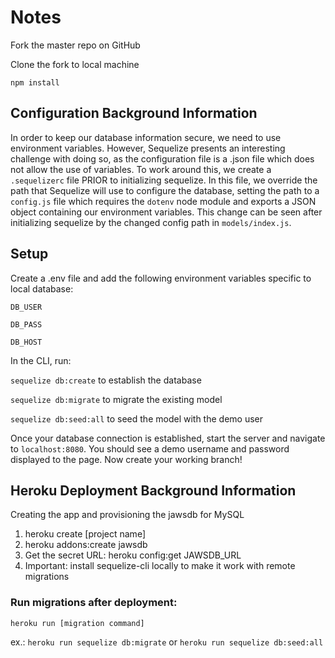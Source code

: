 # Notes

Fork the master repo on GitHub

Clone the fork to local machine

`npm install`

## Configuration Background Information

In order to keep our database information secure, we need to use environment variables. However, Sequelize presents an interesting challenge with doing so, as the configuration file is a .json file which does not allow the use of variables. To work around this, we create a `.sequelizerc` file PRIOR to initializing sequelize. In this file, we override the path that Sequelize will use to configure the database, setting the path to a `config.js` file which requires the `dotenv` node module and exports a JSON object containing our environment variables. This change can be seen after initializing sequelize by the changed config path in `models/index.js`. 

## Setup

Create a .env file and add the following environment variables specific to local database:

`DB_USER`

`DB_PASS`

`DB_HOST`


In the CLI, run:

`sequelize db:create` to establish the database

`sequelize db:migrate` to migrate the existing model

`sequelize db:seed:all` to seed the model with the demo user

Once your database connection is established, start the server and navigate to `localhost:8080`. You should see a demo username and password displayed to the page. Now create your working branch!


## Heroku Deployment Background Information

Creating the app and provisioning the jawsdb for MySQL

1. heroku create [project name]
2. heroku addons:create jawsdb
3. Get the secret URL: heroku config:get JAWSDB_URL
4. Important: install sequelize-cli locally to make it work with remote migrations

### Run migrations after deployment:

`heroku run [migration command]`

ex.: `heroku run sequelize db:migrate` or `heroku run sequelize db:seed:all`